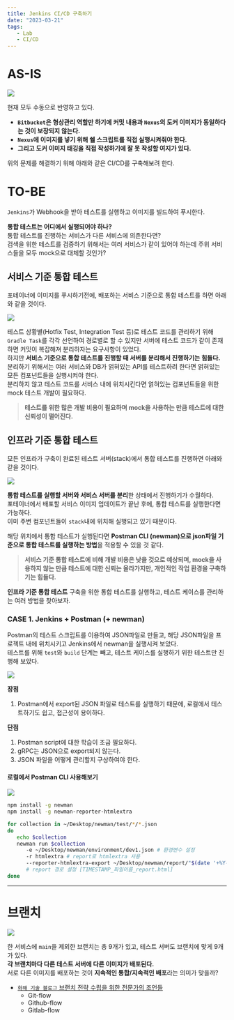 ```yaml
---
title: Jenkins CI/CD 구축하기
date: "2023-03-21"
tags:
   - Lab
   - CI/CD
---
```


# AS-IS

![](ASIS.png)

현재 모두 수동으로 반영하고 있다.  
- **`Bitbucket`은 형상관리 역할만 하기에 커밋 내용과 `Nexus`의 도커 이미지가 동일하다는 것이 보장되지 않는다.**  
- **`Nexus`에 이미지를 넣기 위해 쉘 스크립트를 직접 실행시켜줘야 한다.**  
- **그리고 도커 이미지 태깅을 직접 작성하기에 잘 못 작성할 여지가 있다.** 
  
위의 문제를 해결하기 위해 아래와 같은 CI/CD를 구축해보려 한다.  
  
# TO-BE

`Jenkins`가 Webhook을 받아 테스트를 실행하고 이미지를 빌드하여 푸시한다.  
    
**통합 테스트는 어디에서 실행되어야 하나?**  
통합 테스트를 진행하는 서비스가 다른 서비스에 의존한다면?  
검색을 위한 테스트를 검증하기 위해서는 여러 서비스가 같이 있어야 하는데 주위 서비스들을 모두 mock으로 대체할 것인가?  

## 서비스 기준 통합 테스트

포테이너에 이미지를 푸시하기전에, 배포하는 서비스 기준으로 통합 테스트를 하면 아래와 같을 것이다.  

![](TOBE.png)

테스트 상황별(Hotfix Test, Integration Test 등)로 테스트 코드를 관리하기 위해 `Gradle Task`를 각각 선언하여 경로별로 할 수 있지만 서버에 테스트 코드가 같이 존재하면 커밋이 복잡해져 분리하자는 요구사항이 있었다.  
하지만 **서비스 기준으로 통합 테스트를 진행할 때 서버를 분리해서 진행하기는 힘들다.**  
분리하기 위해서는 여러 서비스와 DB가 얽혀있는 API를 테스트하려 한다면 얽혀있는 모든 컴포넌트들을 실행시켜야 한다.  
분리하지 않고 테스트 코드를 서비스 내에 위치시킨다면 얽혀있는 컴포넌트들을 위한 mock 테스트 개발이 필요하다.  
> **테스트를 위한 많은 개발 비용이 필요하며 mock을 사용하는 만큼 테스트에 대한 신뢰성이 떨어진다.**  

## 인프라 기준 통합 테스트

모든 인프라가 구축이 완료된 테스트 서버(stack)에서 통합 테스트를 진행하면 아래와 같을 것이다.  

![](TOBE2.png)

**통합 테스트를 실행할 서버와 서비스 서버를 분리**한 상태에서 진행하기가 수월하다.  
포테이너에서 배포할 서비스 이미지 업데이트가 끝난 후에, 통합 테스트를 실행한다면 가능하다.  
이미 주변 컴포넌트들이 `stack`내에 위치해 실행되고 있기 때문이다.  
  
해당 위치에서 통합 테스트가 실행된다면 **Postman CLI (newman)으로 json파일 기준으로 통합 테스트를 실행하는 방법**을 적용할 수 있을 것 같다.  
> **서비스 기준 통합 테스트에 비해 개발 비용은 낮을 것으로 예상되며, mock을 사용하지 않는 만큼 테스트에 대한 신뢰는 올라가지만, 개인적인 작업 환경을 구축하기는 힘들다.**  
  
**인프라 기준 통합 테스트** 구축을 위한 통합 테스트를 실행하고, 테스트 케이스를 관리하는 여러 방법을 찾아보자.

### CASE 1. Jenkins + Postman (+ newman)

Postman의 테스트 스크립트를 이용하여 JSON파일로 만들고, 해당 JSON파일을 프로젝트 내에 위치시키고 Jenkins에서 newman을 실행시켜 보았다.  
테스트를 위해 `test`와 `build` 단계는 빼고, 테스트 케이스를 실행하기 위한 테스트만 진행해 보았다.  

![](case1.png)

**장점**  
1. Postman에서 export된 JSON 파일로 테스트를 실행하기 때문에, 로컬에서 테스트하기도 쉽고, 접근성이 용이하다.
   
**단점**
1. Postman script에 대한 학습이 조금 필요하다.
2. gRPC는 JSON으로 export되지 않는다.
3. JSON 파일을 어떻게 관리할지 구상하여야 한다.

#### **로컬에서 Postman CLI 사용해보기**

![](folderStructure.png)

```sh
npm install -g newman
npm install -g newman-reporter-htmlextra

for collection in ~/Desktop/newman/test/*/*.json
do
   echo $collection
   newman run $collection 
      -e ~/Desktop/newman/environment/dev1.json # 환경변수 설정
      -r htmlextra # report로 htmlextra 사용
      --reporter-htmlextra-export ~/Desktop/newman/report/"$(date '+%Y-%m-%d_%H-%M-%S')"_$(basename "$collection" .json)'_report'.html 
      # report 경로 셜정 [TIMESTAMP_파일이름_report.html]
done
```

***

# 브랜치

![](branch.png)

한 서비스에 `main`을 제외한 브랜치는 총 9개가 있고, 테스트 서버도 브랜치에 맞게 9개가 있다.  
**각 브랜치마다 다른 테스트 서버에 다른 이미지가 배포된다.**  
서로 다른 이미지를 배포하는 것이 **지속적인 통합/지속적인 배포**라는 의미가 맞을까?  
- [`화해 기술 블로그` 브랜치 전략 수립을 위한 전문가의 조언들](https://blog.hwahae.co.kr/all/tech/9507)
  - Git-flow
  - Github-flow
  - Gitlab-flow